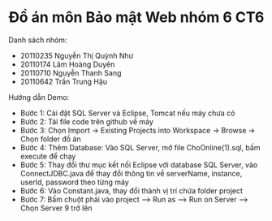 # Đồ án môn Bảo mật Web nhóm 6 CT6

Danh sách nhóm:
- 20110235	Nguyễn Thị Quỳnh Như 
- 20110174	Lâm Hoàng Duyên 
- 20110710	Nguyễn Thanh Sang 
- 20110642	Trần Trung Hậu 

Hướng dẫn Demo:
- Bước 1: Cài đặt SQL Server và Eclipse, Tomcat nếu máy chưa có
- Bước 2: Tải file code trên github về máy
- Bước 3: Chọn Import -> Existing Projects into Workspace -> Browse -> Chọn folder đồ án
- Bước 4: Thêm Database: Vào SQL Server, mở file ChoOnline(1).sql, bấm execute để chạy 
- Bước 5: Thay đổi thư mục kết nối Eclipse với database SQL Server, vào ConnectJDBC.java để thay đổi thông tin về serverName, instance, userId, password theo từng máy 
- Bước 6: Vào Constant.java, thay đổi thành vị trí chứa folder project
- Bước 7: Bấm chuột phải vào project --> Run as --> Run on Server --> Chọn Server 9 trở lên


